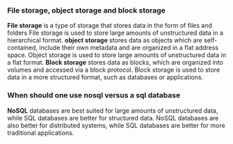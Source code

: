 ### File storage, object storage and block storage
**File storage** is a type of storage that stores data in the form of files and folders 
File storage is used to store large amounts of unstructured data in a hierarchical format. 
**object storage** stores data as objects which are self-contained, include their own metadata and are organized in a flat address space. Object storage is used to store large amounts of unstructured data in a flat format.
**Block storage** stores data as blocks, which are organized into volumes and accessed via a block protocol.
Block storage is used to store data in a more structured format, such as databases or applications.

### When should one use nosql versus a sql database
**NoSQL** databases are best suited for large amounts of unstructured data, while SQL databases are better for structured data. NoSQL databases are also better for distributed systems, while SQL databases are better for more traditional applications.